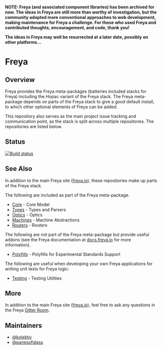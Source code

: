 **NOTE: Freya (and associated component libraries) has been archived for now. The ideas in Freya are still more than worthy of investigation, but the community adopted more conventional approaches to web development, making maintenance for Freya a challenge. For those who used Freya and contributed thoughts, encouragement, and code, thank you!**

**The ideas in Freya may well be resurrected at a later date, possibly on other platforms...** 

# Freya

## Overview

Freya provides the Freya meta-packages (batteries included stacks for Freya) including the Hopac variant of the Freya stack. The Freya meta-package depends on parts of the Freya stack to give a good default install, to which other optional elements of Freya can be added.

This repository also serves as the main project issue tracking and communication point, as the stack is split across multiple repositories. The repositories are listed below.

## Status

[![Build status](https://ci.appveyor.com/api/projects/status/fmjt610x7oxtf8yx/branch/master?svg=true)](https://ci.appveyor.com/project/xyncro/freya/branch/master)

## See Also

In addition to the main Freya site ([freya.io](https://freya.io)), these repositories make up parts of the Freya stack.

The following are included as part of the Freya meta-package.

* [Core](https://github.com/xyncro/freya-core) - Core Model
* [Types](https://github.com/xyncro/freya-types) - Types and Parsers
* [Optics](https://github.com/xyncro/freya-optics) - Optics
* [Machines](https://github.com/xyncro/freya-machines) - Machine Abstractions
* [Routers](https://github.com/xyncro/freya-routers) - Routers

The following are not part of the Freya meta-package but provide useful addons (see the Freya documentation at [docs.freya.io](https://docs.freya.io) for more information).

* [Polyfills](https://github.com/xyncro/freya-polyfills) - Polyfills for Experimental Standards Support

The following are useful when developing your own Freya applications for writing unit tests for Freya logic:

* [Testing](https://github.com/xyncro/freya-testing) - Testing Utilities

## More

In addition to the main Freya site ([freya.io](https://freya.io)), feel free to ask any questions in the Freya [Gitter Room](https://gitter.im/xyncro/freya).

## Maintainers

* [@kolektiv](https://github.com/kolektiv)
* [@panesofglass](https://github.com/panesofglass)
